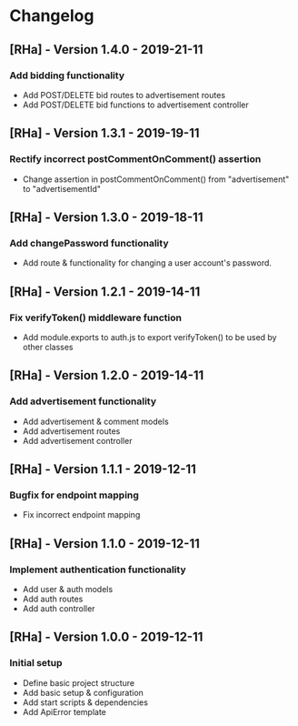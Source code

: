 # Changelog

## [RHa] - Version 1.4.0 - 2019-21-11
### Add bidding functionality
* Add POST/DELETE bid routes to advertisement routes
* Add POST/DELETE bid functions to advertisement controller

## [RHa] - Version 1.3.1 - 2019-19-11
### Rectify incorrect postCommentOnComment() assertion
* Change assertion in postCommentOnComment() from "advertisement" to "advertisementId"

## [RHa] - Version 1.3.0 - 2019-18-11
### Add changePassword functionality
* Add route & functionality for changing a user account's password.

## [RHa] - Version 1.2.1 - 2019-14-11
### Fix verifyToken() middleware function
* Add module.exports to auth.js to export verifyToken() to be used by other classes

## [RHa] - Version 1.2.0 - 2019-14-11
### Add advertisement functionality
* Add advertisement & comment models
* Add advertisement routes
* Add advertisement controller

## [RHa] - Version 1.1.1 - 2019-12-11
### Bugfix for endpoint mapping
* Fix incorrect endpoint mapping

## [RHa] - Version 1.1.0 - 2019-12-11
### Implement authentication functionality
* Add user & auth models
* Add auth routes
* Add auth controller

## [RHa] - Version 1.0.0 - 2019-12-11
### Initial setup
* Define basic project structure
* Add basic setup & configuration
* Add start scripts & dependencies
* Add ApiError template
